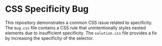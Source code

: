 # CSS Specificity Bug
This repository demonstrates a common CSS issue related to specificity. The `bug.css` file contains a CSS rule that unintentionally styles nested elements due to insufficient specificity. The `solution.css` file provides a fix by increasing the specificity of the selector.